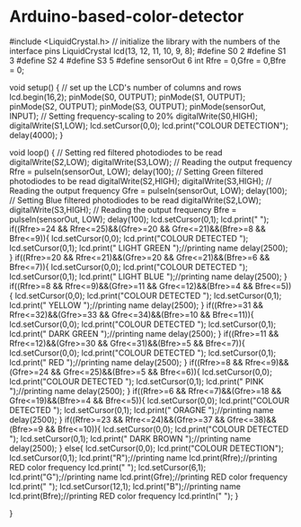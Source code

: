 # Arduino-based-color-detector
#include <LiquidCrystal.h>
// initialize the library with the numbers of the interface pins
LiquidCrystal lcd(13, 12, 11, 10, 9, 8);
#define S0 2
#define S1 3
#define S2 4
#define S3 5
#define sensorOut 6
int Rfre = 0,Gfre = 0,Bfre = 0;

void setup()
{
// set up the LCD's number of columns and rows
  lcd.begin(16,2);
  pinMode(S0, OUTPUT);
  pinMode(S1, OUTPUT);
  pinMode(S2, OUTPUT);
  pinMode(S3, OUTPUT);
  pinMode(sensorOut, INPUT);
  // Setting frequency-scaling to 20%
  digitalWrite(S0,HIGH);
  digitalWrite(S1,LOW);
  lcd.setCursor(0,0);
  lcd.print("COLOUR DETECTION");
  delay(4000);
}

void loop() {
  // Setting red filtered photodiodes to be read
  digitalWrite(S2,LOW);
  digitalWrite(S3,LOW);
  // Reading the output frequency
  Rfre = pulseIn(sensorOut, LOW);
  delay(100);
  // Setting Green filtered photodiodes to be read
  digitalWrite(S2,HIGH);
  digitalWrite(S3,HIGH);
  // Reading the output frequency
  Gfre = pulseIn(sensorOut, LOW);
  delay(100);
  // Setting Blue filtered photodiodes to be read
  digitalWrite(S2,LOW);
  digitalWrite(S3,HIGH);
  // Reading the output frequency
  Bfre = pulseIn(sensorOut, LOW);
  delay(100);
  lcd.setCursor(0,1);
  lcd.print("                ");
if((Rfre>=24 && Rfre<=25)&&(Gfre>=20 && Gfre<=21)&&(Bfre>=8 && Bfre<=9)){
  lcd.setCursor(0,0);
  lcd.print("COLOUR DETECTED ");
  lcd.setCursor(0,1);
  lcd.print("  LIGHT GREEN   ");//printing name
  delay(2500);
}
if((Rfre>=20 && Rfre<=21)&&(Gfre>=20 && Gfre<=21)&&(Bfre>=6 && Bfre<=7)){
  lcd.setCursor(0,0);
  lcd.print("COLOUR DETECTED ");
  lcd.setCursor(0,1);
  lcd.print("   LIGHT BLUE   ");//printing name
  delay(2500);
}
if((Rfre>=8 && Rfre<=9)&&(Gfre>=11 && Gfre<=12)&&(Bfre>=4 && Bfre<=5)){
  lcd.setCursor(0,0);
  lcd.print("COLOUR DETECTED ");
  lcd.setCursor(0,1);
  lcd.print("     YELLOW    ");//printing name
  delay(2500);
}
if((Rfre>=31 && Rfre<=32)&&(Gfre>=33 && Gfre<=34)&&(Bfre>=10 && Bfre<=11)){
  lcd.setCursor(0,0);
  lcd.print("COLOUR DETECTED ");
  lcd.setCursor(0,1);
  lcd.print("  DARK  GREEN   ");//printing name
  delay(2500);
}
if((Rfre>=11 && Rfre<=12)&&(Gfre>=30 && Gfre<=31)&&(Bfre>=5 && Bfre<=7)){
  lcd.setCursor(0,0);
  lcd.print("COLOUR DETECTED ");
  lcd.setCursor(0,1);
  lcd.print("      RED       ");//printing name
  delay(2500);
}
if((Rfre>=8 && Rfre<=9)&&(Gfre>=24 && Gfre<=25)&&(Bfre>=5 && Bfre<=6)){
  lcd.setCursor(0,0);
  lcd.print("COLOUR DETECTED ");
  lcd.setCursor(0,1);
  lcd.print("      PINK      ");//printing name
  delay(2500);
}
if((Rfre>=6 && Rfre<=7)&&(Gfre>=18 && Gfre<=19)&&(Bfre>=4 && Bfre<=5)){
  lcd.setCursor(0,0);
  lcd.print("COLOUR DETECTED ");
  lcd.setCursor(0,1);
  lcd.print("     ORAGNE     ");//printing name
  delay(2500);
}
if((Rfre>=23 && Rfre<=24)&&(Gfre>=37 && Gfre<=38)&&(Bfre>=9 && Bfre<=10)){
  lcd.setCursor(0,0);
  lcd.print("COLOUR DETECTED ");
  lcd.setCursor(0,1);
  lcd.print("   DARK BROWN   ");//printing name
  delay(2500);
}
else{
  lcd.setCursor(0,0);
  lcd.print("COLOUR DETECTION");
  lcd.setCursor(0,1);
  lcd.print("R");//printing name
  lcd.print(Rfre);//printing RED color frequency
  lcd.print("  ");
  lcd.setCursor(6,1);
  lcd.print("G");//printing name
  lcd.print(Gfre);//printing RED color frequency
  lcd.print("  ");
  lcd.setCursor(12,1);
  lcd.print("B");//printing name
  lcd.print(Bfre);//printing RED color frequency
  lcd.println("  ");
}



  
}              
